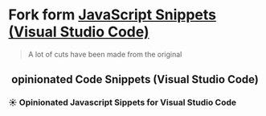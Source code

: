 # Fork form [JavaScript Snippets (Visual Studio Code)](https://github.com/hyhan/vscode-javascript-snippet)

> A lot of cuts have been made from the original

<p>
  <h2 align="center">opinionated Code Snippets (Visual Studio Code)</h2>
</p>

<p>
  <h3> ☀️ Opinionated Javascript Sippets for Visual Studio Code </h3>
</p>
